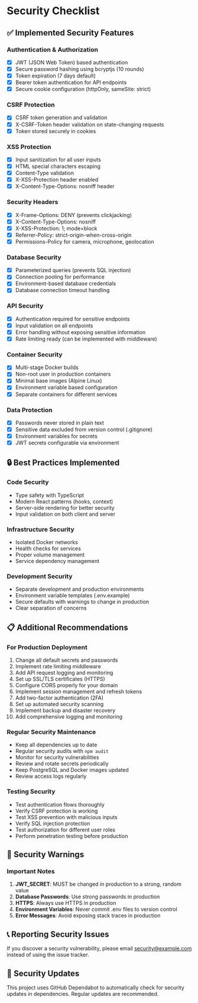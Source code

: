 # Security Checklist

## ✅ Implemented Security Features

### Authentication & Authorization
- [x] JWT (JSON Web Token) based authentication
- [x] Secure password hashing using bcryptjs (10 rounds)
- [x] Token expiration (7 days default)
- [x] Bearer token authentication for API endpoints
- [x] Secure cookie configuration (httpOnly, sameSite: strict)

### CSRF Protection
- [x] CSRF token generation and validation
- [x] X-CSRF-Token header validation on state-changing requests
- [x] Token stored securely in cookies

### XSS Protection
- [x] Input sanitization for all user inputs
- [x] HTML special characters escaping
- [x] Content-Type validation
- [x] X-XSS-Protection header enabled
- [x] X-Content-Type-Options: nosniff header

### Security Headers
- [x] X-Frame-Options: DENY (prevents clickjacking)
- [x] X-Content-Type-Options: nosniff
- [x] X-XSS-Protection: 1; mode=block
- [x] Referrer-Policy: strict-origin-when-cross-origin
- [x] Permissions-Policy for camera, microphone, geolocation

### Database Security
- [x] Parameterized queries (prevents SQL injection)
- [x] Connection pooling for performance
- [x] Environment-based database credentials
- [x] Database connection timeout handling

### API Security
- [x] Authentication required for sensitive endpoints
- [x] Input validation on all endpoints
- [x] Error handling without exposing sensitive information
- [x] Rate limiting ready (can be implemented with middleware)

### Container Security
- [x] Multi-stage Docker builds
- [x] Non-root user in production containers
- [x] Minimal base images (Alpine Linux)
- [x] Environment variable based configuration
- [x] Separate containers for different services

### Data Protection
- [x] Passwords never stored in plain text
- [x] Sensitive data excluded from version control (.gitignore)
- [x] Environment variables for secrets
- [x] JWT secrets configurable via environment

## 🔒 Best Practices Implemented

### Code Security
- Type safety with TypeScript
- Modern React patterns (hooks, context)
- Server-side rendering for better security
- Input validation on both client and server

### Infrastructure Security
- Isolated Docker networks
- Health checks for services
- Proper volume management
- Service dependency management

### Development Security
- Separate development and production environments
- Environment variable templates (.env.example)
- Secure defaults with warnings to change in production
- Clear separation of concerns

## 📋 Additional Recommendations

### For Production Deployment
1. Change all default secrets and passwords
2. Implement rate limiting middleware
3. Add API request logging and monitoring
4. Set up SSL/TLS certificates (HTTPS)
5. Configure CORS properly for your domain
6. Implement session management and refresh tokens
7. Add two-factor authentication (2FA)
8. Set up automated security scanning
9. Implement backup and disaster recovery
10. Add comprehensive logging and monitoring

### Regular Security Maintenance
- Keep all dependencies up to date
- Regular security audits with `npm audit`
- Monitor for security vulnerabilities
- Review and rotate secrets periodically
- Keep PostgreSQL and Docker images updated
- Review access logs regularly

### Testing Security
- Test authentication flows thoroughly
- Verify CSRF protection is working
- Test XSS prevention with malicious inputs
- Verify SQL injection protection
- Test authorization for different user roles
- Perform penetration testing before production

## 🚨 Security Warnings

### Important Notes
1. **JWT_SECRET**: MUST be changed in production to a strong, random value
2. **Database Passwords**: Use strong passwords in production
3. **HTTPS**: Always use HTTPS in production
4. **Environment Variables**: Never commit .env files to version control
5. **Error Messages**: Avoid exposing stack traces in production

## 📞 Reporting Security Issues

If you discover a security vulnerability, please email [security@example.com](mailto:security@example.com) instead of using the issue tracker.

## 🔐 Security Updates

This project uses GitHub Dependabot to automatically check for security updates in dependencies. Regular updates are recommended.
